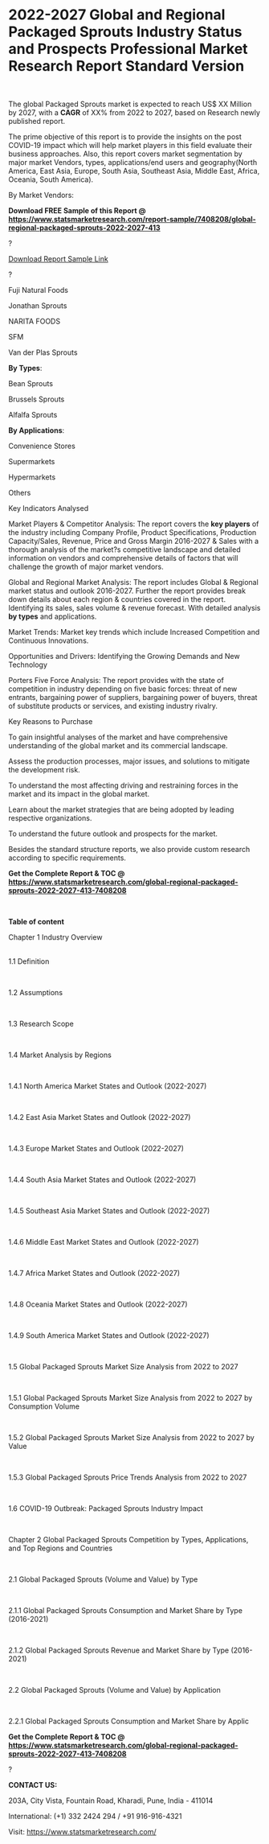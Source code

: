 <h1>2022-2027 Global and Regional Packaged Sprouts Industry Status and Prospects Professional Market Research Report Standard Version</h1><br/><p>The global Packaged Sprouts market is expected to reach US$ XX Million by 2027, with a <strong>CAGR</strong> of XX% from 2022 to 2027, based on Research newly published report.</p>
 
 
 
 <p>The prime objective of this report is to provide the insights on the post COVID-19 impact which will help market players in this field evaluate their business approaches. Also, this report covers market segmentation by major market Vendors, types, applications/end users and geography(North America, East Asia, Europe, South Asia, Southeast Asia, Middle East, Africa, Oceania, South America).</p>
 
 
 
 <p>By Market Vendors:</p>
 
 
 
 <div><b>Download FREE Sample of this Report @ <a href="https://www.statsmarketresearch.com/download-free-sample/7408208/global-regional-packaged-sprouts-2022-2027-413">https://www.statsmarketresearch.com/report-sample/7408208/global-regional-packaged-sprouts-2022-2027-413</a></b></div>
 
 
 
 <p>? </p>
 
 
 
 <p><a href="https://www.statsmarketresearch.com/download-free-sample/7408208/global-regional-packaged-sprouts-2022-2027-413">Download Report Sample Link</a></p>
 
 
 
 <p>? </p>
 
 
 
 <p>Fuji Natural Foods</p>
 
 
 
 <p>Jonathan Sprouts</p>
 
 
 
 <p>NARITA FOODS</p>
 
 
 
 <p>SFM</p>
 
 
 
 <p>Van der Plas Sprouts</p>
 
 
 
 <p><strong>By Types</strong>:</p>
 
 
 
 <p>Bean Sprouts</p>
 
 
 
 <p>Brussels Sprouts</p>
 
 
 
 <p>Alfalfa Sprouts</p>
 
 
 
 <p><strong><strong>By Applications</strong></strong>:</p>
 
 
 
 <p>Convenience Stores</p>
 
 
 
 <p>Supermarkets</p>
 
 
 
 <p>Hypermarkets</p>
 
 
 
 <p>Others</p>
 
 
 
 <p>Key Indicators Analysed</p>
 
 
 
 <p>Market Players & Competitor Analysis: The report covers the <strong>key players</strong> of the industry including Company Profile, Product Specifications, Production Capacity/Sales, Revenue, Price and Gross Margin 2016-2027 & Sales with a thorough analysis of the market?s competitive landscape and detailed information on vendors and comprehensive details of factors that will challenge the growth of major market vendors.</p>
 
 
 
 <p>Global and Regional Market Analysis: The report includes Global & Regional market status and outlook 2016-2027. Further the report provides break down details about each region & countries covered in the report. Identifying its sales, sales volume & revenue forecast. With detailed analysis <strong>by types</strong> and applications.</p>
 
 
 
 <p>Market Trends: Market key trends which include Increased Competition and Continuous Innovations.</p>
 
 
 
 <p>Opportunities and Drivers: Identifying the Growing Demands and New Technology</p>
 
 
 
 <p>Porters Five Force Analysis: The report provides with the state of competition in industry depending on five basic forces: threat of new entrants, bargaining power of suppliers, bargaining power of buyers, threat of substitute products or services, and existing industry rivalry.</p>
 
 
 
 <p>Key Reasons to Purchase</p>
 
 
 
 <p>To gain insightful analyses of the market and have comprehensive understanding of the global market and its commercial landscape.</p>
 
 
 
 <p>Assess the production processes, major issues, and solutions to mitigate the development risk.</p>
 
 
 
 <p>To understand the most affecting driving and restraining forces in the market and its impact in the global market.</p>
 
 
 
 <p>Learn about the market strategies that are being adopted by leading respective organizations.</p>
 
 
 
 <p>To understand the future outlook and prospects for the market.</p>
 
 
 
 <p>Besides the standard structure reports, we also provide custom research according to specific requirements.</p>
 
 
 
 <div><b>Get the Complete Report & TOC @ <a href="https://www.statsmarketresearch.com/global-regional-packaged-sprouts-2022-2027-413-7408208">https://www.statsmarketresearch.com/global-regional-packaged-sprouts-2022-2027-413-7408208</a></b></div>
 
 
 
 <p><br />
 
 <b>Table of content</b></p>
 
 
 
 <p>Chapter 1 Industry Overview<br />
 
 <br />
 
 1.1 Definition<br />
 
 <br />
 
 1.2 Assumptions<br />
 
 <br />
 
 1.3 Research Scope<br />
 
 <br />
 
 1.4 Market Analysis by Regions<br />
 
 <br />
 
 1.4.1 North America Market States and Outlook (2022-2027)<br />
 
 <br />
 
 1.4.2 East Asia Market States and Outlook (2022-2027)<br />
 
 <br />
 
 1.4.3 Europe Market States and Outlook (2022-2027)<br />
 
 <br />
 
 1.4.4 South Asia Market States and Outlook (2022-2027)<br />
 
 <br />
 
 1.4.5 Southeast Asia Market States and Outlook (2022-2027)<br />
 
 <br />
 
 1.4.6 Middle East Market States and Outlook (2022-2027)<br />
 
 <br />
 
 1.4.7 Africa Market States and Outlook (2022-2027)<br />
 
 <br />
 
 1.4.8 Oceania Market States and Outlook (2022-2027)<br />
 
 <br />
 
 1.4.9 South America Market States and Outlook (2022-2027)<br />
 
 <br />
 
 1.5 Global Packaged Sprouts Market Size Analysis from 2022 to 2027<br />
 
 <br />
 
 1.5.1 Global Packaged Sprouts Market Size Analysis from 2022 to 2027 by Consumption Volume<br />
 
 <br />
 
 1.5.2 Global Packaged Sprouts Market Size Analysis from 2022 to 2027 by Value<br />
 
 <br />
 
 1.5.3 Global Packaged Sprouts Price Trends Analysis from 2022 to 2027<br />
 
 <br />
 
 1.6 COVID-19 Outbreak: Packaged Sprouts Industry Impact<br />
 
 <br />
 
 Chapter 2 Global Packaged Sprouts Competition by Types, Applications, and Top Regions and Countries<br />
 
 <br />
 
 2.1 Global Packaged Sprouts (Volume and Value) by Type<br />
 
 <br />
 
 2.1.1 Global Packaged Sprouts Consumption and Market Share by Type (2016-2021)<br />
 
 <br />
 
 2.1.2 Global Packaged Sprouts Revenue and Market Share by Type (2016-2021)<br />
 
 <br />
 
 2.2 Global Packaged Sprouts (Volume and Value) by Application<br />
 
 <br />
 
 2.2.1 Global Packaged Sprouts Consumption and Market Share by Applic</p>
 
 
 
 <div><b>Get the Complete Report & TOC @ <a href="https://www.statsmarketresearch.com/global-regional-packaged-sprouts-2022-2027-413-7408208">https://www.statsmarketresearch.com/global-regional-packaged-sprouts-2022-2027-413-7408208</a></b></div>
 
 
 
 <p>? </p>
 
 
 
 <p><b>CONTACT US:</b><br />
 
 203A, City Vista, Fountain Road, Kharadi, Pune, India - 411014<br />
 
 International: (+1) 332 2424 294 / +91 916-916-4321<br />
 
 Visit: <a href="https://www.statsmarketresearch.com/">https://www.statsmarketresearch.com/</a></p>